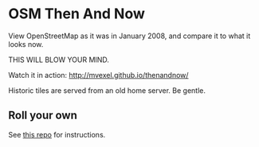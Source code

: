 # OSM Then And Now

View OpenStreetMap as it was in January 2008, and compare it to what it looks now.

THIS WILL BLOW YOUR MIND.

Watch it in action: http://mvexel.github.io/thenandnow/

Historic tiles are served from an old home server. Be gentle.

## Roll your own

See [this repo](https://github.com/mvexel/openstreetmap-vintage-tile-server) for instructions.

